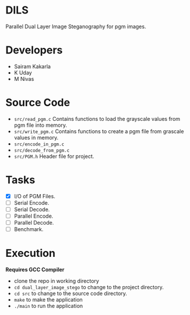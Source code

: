 # DILS
Parallel Dual Layer Image Steganography for pgm images.
# Developers
  - Sairam Kakarla
  - K Uday
  - M Nivas
# Source Code
 - ```src/read_pgm.c``` Contains functions to load the grayscale values from pgm file into memory.
 - ```src/write_pgm.c``` Contains functions to create a pgm file from grascale values in memory.
 - ```src/encode_in_pgm.c```
 - ```src/decode_from_pgm.c```
 - ```src/PGM.h``` Header file for project.

# Tasks
- [x] I/O of PGM Files.
- [ ] Serial Encode.
- [ ] Serial Decode.
- [ ] Parallel Encode.
- [ ] Parallel Decode.
- [ ] Benchmark.

# Execution
**Requires GCC Compiler**  
- clone the repo in working directory
- ```cd dual_layer_image_stego``` to change to the project directory.
- ```cd src```  to change to the source code directory.
- ```make``` to make the application
- ```./main``` to run the application
